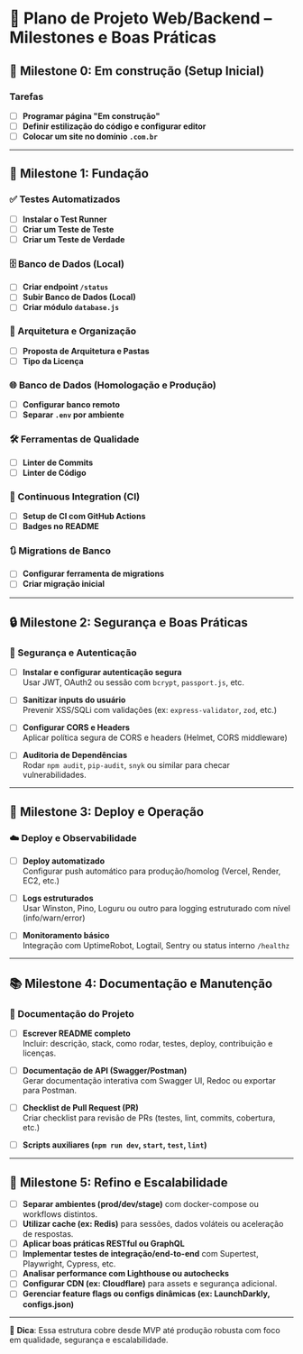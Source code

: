 # 📌 Plano de Projeto Web/Backend – Milestones e Boas Práticas

## 🧱 Milestone 0: Em construção (Setup Inicial)

### Tarefas

- [ ] **Programar página "Em construção"**
- [ ] **Definir estilização do código e configurar editor**
- [ ] **Colocar um site no domínio `.com.br`**

---

## 🧱 Milestone 1: Fundação

### ✅ Testes Automatizados

- [ ] **Instalar o Test Runner**
- [ ] **Criar um Teste de Teste**
- [ ] **Criar um Teste de Verdade**

### 🗄️ Banco de Dados (Local)

- [ ] **Criar endpoint `/status`**
- [ ] **Subir Banco de Dados (Local)**
- [ ] **Criar módulo `database.js`**

### 🧱 Arquitetura e Organização

- [ ] **Proposta de Arquitetura e Pastas**
- [ ] **Tipo da Licença**

### 🌐 Banco de Dados (Homologação e Produção)

- [ ] **Configurar banco remoto**
- [ ] **Separar `.env` por ambiente**

### 🛠️ Ferramentas de Qualidade

- [ ] **Linter de Commits**
- [ ] **Linter de Código**

### 🔁 Continuous Integration (CI)

- [ ] **Setup de CI com GitHub Actions**
- [ ] **Badges no README**

### 🔃 Migrations de Banco

- [ ] **Configurar ferramenta de migrations**
- [ ] **Criar migração inicial**

---

## 🔒 Milestone 2: Segurança e Boas Práticas

### 🔐 Segurança e Autenticação

- [ ] **Instalar e configurar autenticação segura**  
       Usar JWT, OAuth2 ou sessão com `bcrypt`, `passport.js`, etc.

- [ ] **Sanitizar inputs do usuário**  
       Prevenir XSS/SQLi com validações (ex: `express-validator`, `zod`, etc.)

- [ ] **Configurar CORS e Headers**  
       Aplicar política segura de CORS e headers (Helmet, CORS middleware)

- [ ] **Auditoria de Dependências**  
       Rodar `npm audit`, `pip-audit`, `snyk` ou similar para checar vulnerabilidades.

---

## 🚀 Milestone 3: Deploy e Operação

### ☁️ Deploy e Observabilidade

- [ ] **Deploy automatizado**  
       Configurar push automático para produção/homolog (Vercel, Render, EC2, etc.)

- [ ] **Logs estruturados**  
       Usar Winston, Pino, Loguru ou outro para logging estruturado com nível (info/warn/error)

- [ ] **Monitoramento básico**  
       Integração com UptimeRobot, Logtail, Sentry ou status interno `/healthz`

---

## 📚 Milestone 4: Documentação e Manutenção

### 📄 Documentação do Projeto

- [ ] **Escrever README completo**  
       Incluir: descrição, stack, como rodar, testes, deploy, contribuição e licenças.

- [ ] **Documentação de API (Swagger/Postman)**  
       Gerar documentação interativa com Swagger UI, Redoc ou exportar para Postman.

- [ ] **Checklist de Pull Request (PR)**  
       Criar checklist para revisão de PRs (testes, lint, commits, cobertura, etc.)

- [ ] **Scripts auxiliares (`npm run dev`, `start`, `test`, `lint`)**

---

## 🔄 Milestone 5: Refino e Escalabilidade

- [ ] **Separar ambientes (prod/dev/stage)** com docker-compose ou workflows distintos.
- [ ] **Utilizar cache (ex: Redis)** para sessões, dados voláteis ou aceleração de respostas.
- [ ] **Aplicar boas práticas RESTful ou GraphQL**
- [ ] **Implementar testes de integração/end-to-end** com Supertest, Playwright, Cypress, etc.
- [ ] **Analisar performance com Lighthouse ou autochecks**
- [ ] **Configurar CDN (ex: Cloudflare)** para assets e segurança adicional.
- [ ] **Gerenciar feature flags ou configs dinâmicas (ex: LaunchDarkly, configs.json)**

---

📘 **Dica**: Essa estrutura cobre desde MVP até produção robusta com foco em qualidade, segurança e escalabilidade.

